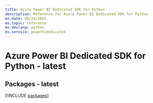 ```yaml
---
title: Azure Power BI Dedicated SDK for Python
description: Reference for Azure Power BI Dedicated SDK for Python
ms.date: 09/24/2025
ms.topic: reference
ms.devlang: python
ms.service: powerbidedicated
---
```

# Azure Power BI Dedicated SDK for Python - latest
## Packages - latest
[!INCLUDE [packages](power-bi-dedicated-index.md)]